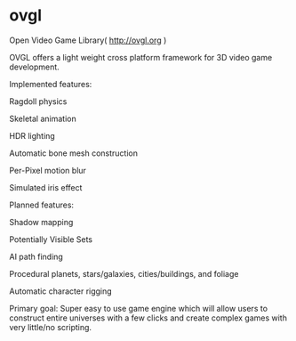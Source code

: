ovgl
====

Open Video Game Library( http://ovgl.org )

OVGL offers a light weight cross platform framework for 3D video game development.


Implemented features:

Ragdoll physics

Skeletal animation

HDR lighting

Automatic bone mesh construction

Per-Pixel motion blur

Simulated iris effect


Planned features:

Shadow mapping

Potentially Visible Sets

AI path finding

Procedural planets, stars/galaxies, cities/buildings, and foliage

Automatic character rigging


Primary goal: Super easy to use game engine which will allow users to construct entire universes with a few clicks and create complex games with very little/no scripting. 
